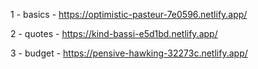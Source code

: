 1 - basics - https://optimistic-pasteur-7e0596.netlify.app/

2 - quotes - https://kind-bassi-e5d1bd.netlify.app/

3 - budget - https://pensive-hawking-32273c.netlify.app/
